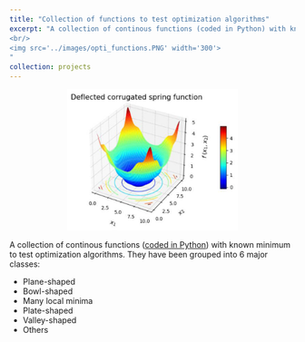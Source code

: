 ```yaml
---
title: "Collection of functions to test optimization algorithms"
excerpt: "A collection of continous functions (coded in Python) with known minimum to test optimization algorithms. 
<br/>
<img src='../images/opti_functions.PNG' width='300'>
"
collection: projects
---
```


<p align='center'>
<img src='../images/opti_functions.PNG' width='300'> 
</p>

A collection of continous functions ([coded in Python](https://github.com/edgarsmdn/OptiFunctions)) with known minimum to test optimization algorithms. They have been grouped into 6 major classes:
* Plane-shaped
* Bowl-shaped
* Many local minima
* Plate-shaped
* Valley-shaped 
* Others


